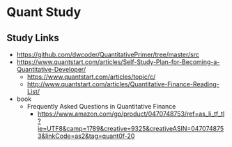 # Quant Study

## Study Links

- <https://github.com/dwcoder/QuantitativePrimer/tree/master/src>
- <https://www.quantstart.com/articles/Self-Study-Plan-for-Becoming-a-Quantitative-Developer/>
  - <https://www.quantstart.com/articles/topic/c/>
  - <http://www.quantstart.com/articles/Quantitative-Finance-Reading-List/>
- book
  - Frequently Asked Questions in Quantitative Finance
    - <https://www.amazon.com/gp/product/0470748753/ref=as_li_tf_tl?ie=UTF8&camp=1789&creative=9325&creativeASIN=0470748753&linkCode=as2&tag=quant0f-20>
